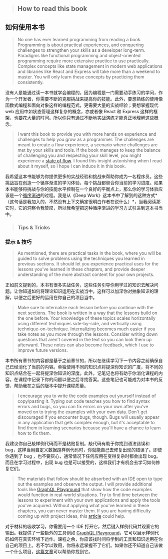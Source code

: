 > ## How to read this book 

## 如何使用本书

> No one has ever learned programming from reading a book. Programming is about practical experiences, and conquering challenges to strengthen your skills as a developer long-term. Paradigms like functional programming and object-oriented programming require more extensive practice to use practically. Complex concepts like state management in modern web applications and libraries like React and Express will take more than a weekend to master. You will only learn these concepts by practicing them consistently.

没有人是能通过读一本书就学会编程的。因为编程是一门需要动手练习的学问，作为一个开发者，你需要不断的克服挑战来提高你的技能。此外，要想熟练的使用像函数式编程和面向对象这样的编程范式，更需要大量的实战经验；要想掌握现代 web 应用中如状态管理这样复杂的概念，亦或者像 React 和 Express 这样的框架，也要花大量的时间。所以你只有通过不断地实战演练才能真正地理解这些概念。

> I want this book to provide you with more hands on experience and challenges to help you grow as a programmer. The challenges are meant to create a flow experience, a scenario where challenges are met by your skills and tools. If the book manages to keep the balance of challenging you and respecting your skill level, you might experience a [state of flow](https://www.robinwieruch.de/lessons-learned-deep-work-flow/). I found this insight astonishing when I read about it myself, so I hope I can induce it in this book.

我希望这本书能够为你提供更多的实战经验和挑战来帮助你成为一名程序员。这些挑战旨在创造一个循序渐进的学习体验，每个挑战都契合你当前的学习进度。如果本书能够将挑战与你的技能水平控制在一个良好的平衡点上，那么你的学习体验应该是一个[循序渐进](https://www.robinwieruch.de/lessons-learned-deep-work-flow/)的过程。我是从《Deep Work》这本书中了解到的这种方式*（这句话是我加入的，不然没有上下文确定很明白作者在说什么）*，当我阅读那它时，它的洞察令我赞叹，所以我希望把这种循序渐进的学习方式引进到这本书当中。

> ### Tips & Tricks

### 提示 & 技巧

> As mentioned, there are practical tasks in the book, where you will be guided to solve problems using the techniques you learned in previous sections. It should let you experience practical uses for the lessons you've learned in these chapters, and provide deeper understanding of the more abstract content for your own projects.

正如前文提到的，本书有很多实战任务，这些任务引导你用学过的知识去解决问题。让你知道如何将理论知识运用在实战当中，这样可以加深你对抽象知识的理解，以便之后更好的运用在你自己的项目当中。

> Make sure to internalize each lesson before you continue with the next sections. The book is written in a way that the lessons build on the one before. Your knowledge of these topics scales horizontally using different techniques side-by-side, and vertically using technique-on-technique. Internalizing becomes much easier if you take notes as you move through the lessons. Consider writing down questions that aren't covered in the text so you can look them up afterward. These notes can also become feedback, which I use to improve future versions.

本书所有章节的内容都是基于之前章节的，所以在继续学习下一节内容之前确保自己已经消化了当前的内容。单独使用不同的知识点将提深你知识的广度，将不同的知识点结合在一起将提深你知识的深度。此外，记笔记也将有助于你消化课程的内容。在课程中记录下你的问题以便之后寻找答案。这些笔记也可能成为对本书的反馈，帮助我在之后的版本中提升课程质量。

> I encourage you to write the code examples out yourself instead of copy/pasting it. Typing out code teaches you how to find syntax errors and bugs, so you can fix errors on your own after you've moved on to trying the examples with your own data. Don't get discouraged if you encounter bugs, though. Bugs will usually appear in any application that gets complex enough, but it's acceptable to find them in learning scenarios because you'll have a chance to learn how to fix them.

我建议你自己敲样例代码而不是粘贴复制。敲代码有助于你找到语法错误和 bug，这样当用自定义数据跑样例代码时，你就能自己去修复出现的错误了。即使你遇到了 bug ，也不要灰心，通常情况下任何应用在变得复杂时都会出现 bug。而且在学习过程中，出现 bug 也是可以接受的，这样我们才有机会去学习如何修复它们。

> The materials that follow should be absorbed with an IDE open to type out the examples and observe the output. I will provide additional tools like [GraphQL Playground](https://github.com/prisma/graphql-playground) that show how the code examples would function in real-world situations. Try to find time between the lessons to experiment with your own applications and apply the tools you've acquired. Without applying what you've learned in these chapters, you can never master them. If you are having difficulty coming up with project ideas, this [article](https://www.robinwieruch.de/how-to-learn-framework/) could help.

对于材料的吸收学习，你需要用一个 IDE 打开它，然后键入样例代码并观察它的输出。我提供了一些额外的工具例如 [GraphQL Playground](https://github.com/prisma/graphql-playground)，它可以展示样例代码如何在真实环境下运作。课程之余，你应该找时间将学到的工具和知识运用在你自己的项目上。若不学以致用，你将永远掌握不了它们。如果你还不知道自己该做一个什么项目，[这篇文章](https://www.robinwieruch.de/how-to-learn-framework/)可以帮助你找到它。
